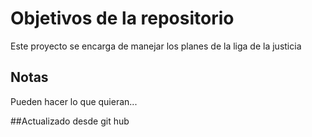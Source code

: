 # Objetivos de la repositorio

Este proyecto se encarga de manejar los planes de la liga de la justicia


## Notas
Pueden hacer lo que quieran...

##Actualizado desde git hub

